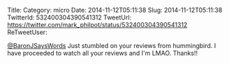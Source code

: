 Title: 
Category: micro
Date: 2014-11-12T05:11:38
Slug: 2014-11-12T05:11:38
TwitterId: 532400304390541312
TweetUrl: https://twitter.com/mark_philpot/status/532400304390541312
ReTweetUser: 

[@BaronJSaysWords](https://twitter.com/BaronJSaysWords) Just stumbled on your reviews from hummingbird. I have proceeded to watch all your reviews and I'm LMAO. Thanks!!